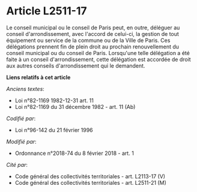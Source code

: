 # Article L2511-17

Le conseil municipal ou le conseil de Paris peut, en outre, déléguer au conseil d'arrondissement, avec l'accord de celui-ci,
la gestion de tout équipement ou service de la commune ou de la Ville de Paris. Ces délégations prennent fin de plein droit
au prochain renouvellement du conseil municipal ou du conseil de Paris. Lorsqu'une telle délégation a été faite à un conseil
d'arrondissement, cette délégation est accordée de droit aux autres conseils d'arrondissement qui le demandent.

**Liens relatifs à cet article**

_Anciens textes_:

  - Loi n°82-1169 1982-12-31 art. 11
  - Loi n°82-1169 du 31 décembre 1982 - art. 11 (Ab)

_Codifié par_:

  - Loi n°96-142 du 21 février 1996

_Modifié par_:

  - Ordonnance n°2018-74 du 8 février 2018 - art. 1

_Cité par_:

  - Code général des collectivités territoriales - art. L2113-17 (V)
  - Code général des collectivités territoriales - art. L2511-21 (M)
